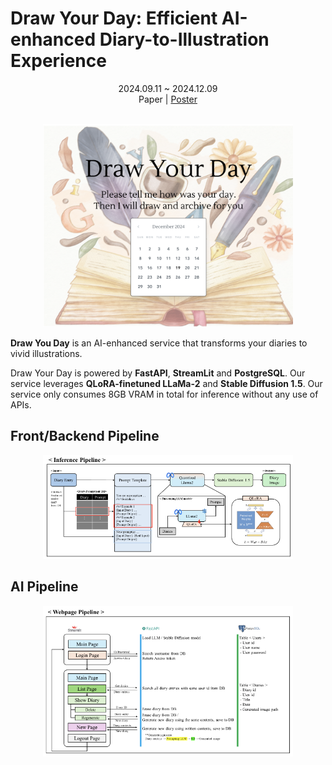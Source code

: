 # Draw Your Day: Efficient AI-enhanced Diary-to-Illustration Experience #

<div align="center">
    2024.09.11 ~ 2024.12.09
</div>


<div align="center">
    Paper | 
    <a href="https://drive.google.com/file/d/1IdP6FAxAVGZwrP7VkzODqhutnwOywowr/view?usp=sharing">Poster</a>
</div>



<br>

<p align="center">
    <img src="mainpage.png" alt="Alt text" width="400">
</p>


**Draw You Day** is an AI-enhanced service that transforms your diaries to vivid illustrations.

Draw Your Day is powered by **FastAPI**, **StreamLit** and **PostgreSQL**. Our service leverages **QLoRA-finetuned LLaMa-2** and **Stable Diffusion 1.5**. Our service only consumes 8GB VRAM in total for inference without any use of APIs.

## Front/Backend Pipeline

<p align="center">
    <img src="assets/AI.png" alt="Alt text" width="400">
</p>

## AI Pipeline

<p align="center">
    <img src="assets/web.png" alt="Alt text" width="400">
</p>